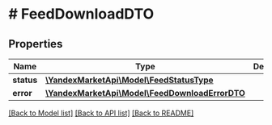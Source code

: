 # # FeedDownloadDTO

## Properties

Name | Type | Description | Notes
------------ | ------------- | ------------- | -------------
**status** | [**\YandexMarketApi\Model\FeedStatusType**](FeedStatusType.md) |  | [optional]
**error** | [**\YandexMarketApi\Model\FeedDownloadErrorDTO**](FeedDownloadErrorDTO.md) |  | [optional]

[[Back to Model list]](../../README.md#models) [[Back to API list]](../../README.md#endpoints) [[Back to README]](../../README.md)
